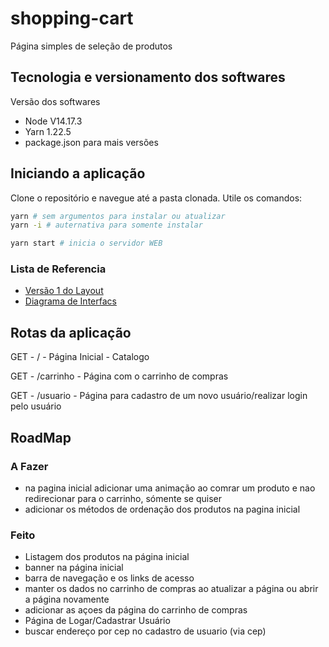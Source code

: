 # shopping-cart
Página simples de seleção de produtos

## Tecnologia e versionamento dos softwares

Versão dos softwares

- Node V14.17.3
- Yarn 1.22.5
- package.json para mais versões


## Iniciando a aplicação

Clone o repositório e navegue até a pasta clonada. Utile os comandos:

```bash
yarn # sem argumentos para instalar ou atualizar
yarn -i # auternativa para somente instalar

yarn start # inicia o servidor WEB
```

### Lista de Referencia

- [Versão 1 do Layout](https://drive.google.com/file/d/1aPXLU2SkbTSmLDj3jwzty6UhXZ9WZJoD/view?usp=sharing)
- [Diagrama de Interfacs](https://drive.google.com/file/d/1sSoQqtK-7jkbpPpCJoeMF9AnAHGeFswf/view?usp=sharing)

## Rotas da aplicação

GET - / - Página Inicial - Catalogo

GET - /carrinho - Página com o carrinho de compras

GET - /usuario - Página para cadastro de um novo usuário/realizar login pelo usuário

## RoadMap

### A Fazer
- na pagina inicial adicionar uma animação ao comrar um produto e nao redirecionar para o carrinho, sómente se quiser
- adicionar os métodos de ordenação dos produtos na pagina inicial

### Feito
- Listagem dos produtos na página inicial
- banner na página inicial
- barra de navegação e os links de acesso
- manter os dados no carrinho de compras ao atualizar a página ou abrir a página novamente
- adicionar as açoes da página do carrinho de compras
- Página de Logar/Cadastrar Usuário
- buscar endereço por cep no cadastro de usuario (via cep)